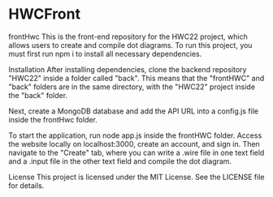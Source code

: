 # HWCFront
frontHwc
This is the front-end repository for the HWC22 project, which allows users to create and compile dot diagrams. To run this project, you must first run npm i to install all necessary dependencies.

Installation
After installing dependencies, clone the backend repository "HWC22" inside a folder called "back". This means that the "frontHWC" and "back" folders are in the same directory, with the "HWC22" project inside the "back" folder.

Next, create a MongoDB database and add the API URL into a config.js file inside the frontHwc folder.

To start the application, run node app.js inside the frontHWC folder. Access the website locally on localhost:3000, create an account, and sign in. Then navigate to the "Create" tab, where you can write a .wire file in one text field and a .input file in the other text field and compile the dot diagram.

License
This project is licensed under the MIT License. See the LICENSE file for details.
